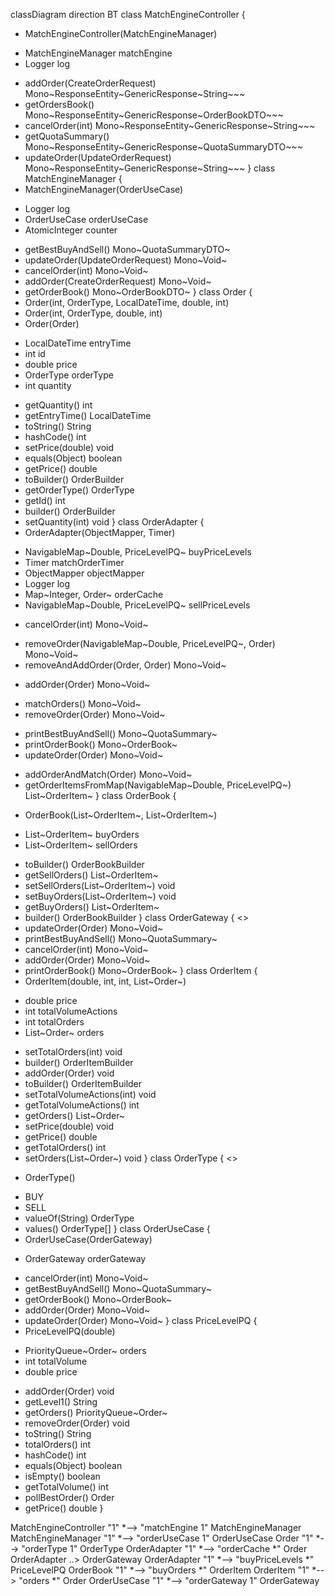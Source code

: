 classDiagram
direction BT
class MatchEngineController {
  + MatchEngineController(MatchEngineManager) 
  - MatchEngineManager matchEngine
  - Logger log
  + addOrder(CreateOrderRequest) Mono~ResponseEntity~GenericResponse~String~~~
  + getOrdersBook() Mono~ResponseEntity~GenericResponse~OrderBookDTO~~~
  + cancelOrder(int) Mono~ResponseEntity~GenericResponse~String~~~
  + getQuotaSummary() Mono~ResponseEntity~GenericResponse~QuotaSummaryDTO~~~
  + updateOrder(UpdateOrderRequest) Mono~ResponseEntity~GenericResponse~String~~~
}
class MatchEngineManager {
  + MatchEngineManager(OrderUseCase) 
  - Logger log
  - OrderUseCase orderUseCase
  - AtomicInteger counter
  + getBestBuyAndSell() Mono~QuotaSummaryDTO~
  + updateOrder(UpdateOrderRequest) Mono~Void~
  + cancelOrder(int) Mono~Void~
  + addOrder(CreateOrderRequest) Mono~Void~
  + getOrderBook() Mono~OrderBookDTO~
}
class Order {
  + Order(int, OrderType, LocalDateTime, double, int) 
  + Order(int, OrderType, double, int) 
  + Order(Order) 
  - LocalDateTime entryTime
  - int id
  - double price
  - OrderType orderType
  - int quantity
  + getQuantity() int
  + getEntryTime() LocalDateTime
  + toString() String
  + hashCode() int
  + setPrice(double) void
  + equals(Object) boolean
  + getPrice() double
  + toBuilder() OrderBuilder
  + getOrderType() OrderType
  + getId() int
  + builder() OrderBuilder
  + setQuantity(int) void
}
class OrderAdapter {
  + OrderAdapter(ObjectMapper, Timer) 
  - NavigableMap~Double, PriceLevelPQ~ buyPriceLevels
  - Timer matchOrderTimer
  - ObjectMapper objectMapper
  - Logger log
  - Map~Integer, Order~ orderCache
  - NavigableMap~Double, PriceLevelPQ~ sellPriceLevels
  + cancelOrder(int) Mono~Void~
  - removeOrder(NavigableMap~Double, PriceLevelPQ~, Order) Mono~Void~
  - removeAndAddOrder(Order, Order) Mono~Void~
  + addOrder(Order) Mono~Void~
  - matchOrders() Mono~Void~
  - removeOrder(Order) Mono~Void~
  + printBestBuyAndSell() Mono~QuotaSummary~
  + printOrderBook() Mono~OrderBook~
  + updateOrder(Order) Mono~Void~
  - addOrderAndMatch(Order) Mono~Void~
  - getOrderItemsFromMap(NavigableMap~Double, PriceLevelPQ~) List~OrderItem~
}
class OrderBook {
  + OrderBook(List~OrderItem~, List~OrderItem~) 
  - List~OrderItem~ buyOrders
  - List~OrderItem~ sellOrders
  + toBuilder() OrderBookBuilder
  + getSellOrders() List~OrderItem~
  + setSellOrders(List~OrderItem~) void
  + setBuyOrders(List~OrderItem~) void
  + getBuyOrders() List~OrderItem~
  + builder() OrderBookBuilder
}
class OrderGateway {
<<Interface>>
  + updateOrder(Order) Mono~Void~
  + printBestBuyAndSell() Mono~QuotaSummary~
  + cancelOrder(int) Mono~Void~
  + addOrder(Order) Mono~Void~
  + printOrderBook() Mono~OrderBook~
}
class OrderItem {
  + OrderItem(double, int, int, List~Order~) 
  - double price
  - int totalVolumeActions
  - int totalOrders
  - List~Order~ orders
  + setTotalOrders(int) void
  + builder() OrderItemBuilder
  + addOrder(Order) void
  + toBuilder() OrderItemBuilder
  + setTotalVolumeActions(int) void
  + getTotalVolumeActions() int
  + getOrders() List~Order~
  + setPrice(double) void
  + getPrice() double
  + getTotalOrders() int
  + setOrders(List~Order~) void
}
class OrderType {
<<enumeration>>
  - OrderType() 
  +  BUY
  +  SELL
  + valueOf(String) OrderType
  + values() OrderType[]
}
class OrderUseCase {
  + OrderUseCase(OrderGateway) 
  - OrderGateway orderGateway
  + cancelOrder(int) Mono~Void~
  + getBestBuyAndSell() Mono~QuotaSummary~
  + getOrderBook() Mono~OrderBook~
  + addOrder(Order) Mono~Void~
  + updateOrder(Order) Mono~Void~
}
class PriceLevelPQ {
  + PriceLevelPQ(double) 
  - PriorityQueue~Order~ orders
  - int totalVolume
  - double price
  + addOrder(Order) void
  + getLevel1() String
  + getOrders() PriorityQueue~Order~
  + removeOrder(Order) void
  + toString() String
  + totalOrders() int
  + hashCode() int
  + equals(Object) boolean
  + isEmpty() boolean
  + getTotalVolume() int
  + pollBestOrder() Order
  + getPrice() double
}

MatchEngineController "1" *--> "matchEngine 1" MatchEngineManager 
MatchEngineManager "1" *--> "orderUseCase 1" OrderUseCase 
Order "1" *--> "orderType 1" OrderType 
OrderAdapter "1" *--> "orderCache *" Order 
OrderAdapter  ..>  OrderGateway 
OrderAdapter "1" *--> "buyPriceLevels *" PriceLevelPQ 
OrderBook "1" *--> "buyOrders *" OrderItem 
OrderItem "1" *--> "orders *" Order 
OrderUseCase "1" *--> "orderGateway 1" OrderGateway 
